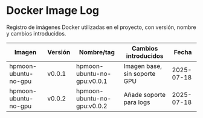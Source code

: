 # Docker Image Log

Registro de imágenes Docker utilizadas en el proyecto, con versión, nombre y cambios introducidos.

| Imagen               | Versión | Nombre/tag                  | Cambios introducidos         | Fecha      |
| -------------------- | ------- | --------------------------- | ---------------------------- | ---------- |
| hpmoon-ubuntu-no-gpu | v0.0.1  | hpmoon-ubuntu-no-gpu:v0.0.1 | Imagen base, sin soporte GPU | 2025-07-18 |
| hpmoon-ubuntu-no-gpu | v0.0.2  | hpmoon-ubuntu-no-gpu:v0.0.2 | Añade soporte para logs      | 2025-07-18 |
